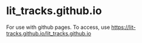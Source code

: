 # lit_tracks.github.io
For use with github pages.
To access, use https://lit-tracks.github.io/lit_tracks.github.io
